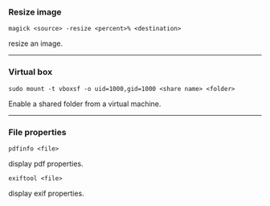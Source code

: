 ### Resize image
```
magick <source> -resize <percent>% <destination>
```
resize an image.
___
### Virtual box
```
sudo mount -t vboxsf -o uid=1000,gid=1000 <share name> <folder>
```
Enable a shared folder from a virtual machine.
___
### File properties
```
pdfinfo <file>
```
display pdf properties.
```
exiftool <file>
```
display exif properties.